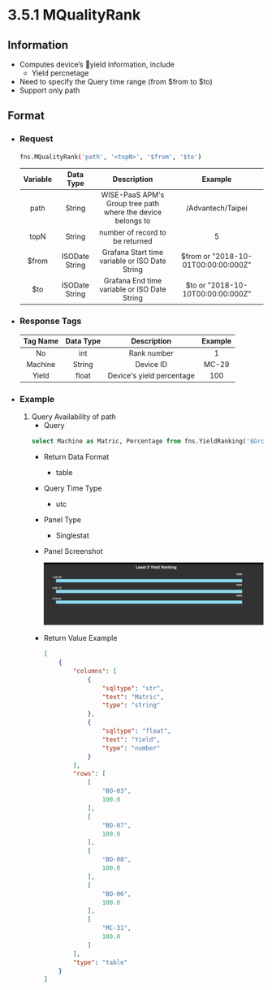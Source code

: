 # 3.5.1 MQualityRank

## Information

* Computes device’s yield information, include
    * Yield percnetage
* Need to specify the Query time range (from $from to $to)
* Support only path

## Format

* ### Request

  ``` sh
  fns.MQualityRank('path', '<topN>', '$from', '$to')
  ```

  | Variable | Data Type | Description | Example |
  | :---: | :---: | :---: | :---: |
  | path | String | WISE-PaaS APM's Group tree path<br>where the device belongs to | /Advantech/Taipei |
  | topN | String | number of record to be returned | 5 |
  | $from | ISODate String | Grafana Start time variable or ISO Date String | $from or "2018-10-01T00:00:00:000Z" |
  | $to | ISODate String | Grafana End time variable or ISO Date String | $to or "2018-10-10T00:00:00:000Z" |

* ### Response Tags

  | Tag Name | Data Type | Description | Example |
  | :---: | :---: | :---: | :---: |
  | No | int | Rank number | 1 |
  | Machine | String | Device ID | MC-29 |
  | Yield | float | Device's yield percentage | 100 |


* ### Example
    1. Query Availability of path
        - Query
        ``` SQL 
        select Machine as Matric, Percentage from fns.YieldRanking('$Group' ,'5', '$from','$to') order by Percentage asc 
        ```
        - Return Data Format
            * table
        - Query Time Type
            * utc
        - Panel Type
            * Singlestat
        - Panel Screenshot

            ![](/images/3.5.1-MQualityRank.png)
        - Return Value Example
            ``` json
            [
                {
                    "columns": [
                        {
                            "sqltype": "str",
                            "text": "Matric",
                            "type": "string"
                        },
                        {
                            "sqltype": "float",
                            "text": "Yield",
                            "type": "number"
                        }                    
                    ], 
                    "rows": [
                        [
                            "BO-03", 
                            100.0
                        ], 
                        [
                            "BO-07", 
                            100.0
                        ], 
                        [
                            "BO-08", 
                            100.0
                        ], 
                        [
                            "BO-06", 
                            100.0
                        ], 
                        [
                            "MC-31", 
                            100.0
                        ]
                    ], 
                    "type": "table"
                }
            ]
            ```
